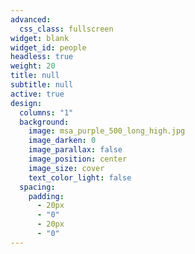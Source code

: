 ```yaml
---
advanced:
  css_class: fullscreen
widget: blank
widget_id: people
headless: true
weight: 20
title: null
subtitle: null
active: true
design:
  columns: "1"
  background:
    image: msa_purple_500_long_high.jpg
    image_darken: 0
    image_parallax: false
    image_position: center
    image_size: cover
    text_color_light: false
  spacing:
    padding:
      - 20px
      - "0"
      - 20px
      - "0"
---
```



![]()